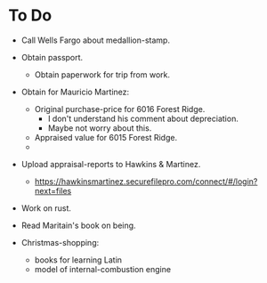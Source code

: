 # To Do

- Call Wells Fargo about medallion-stamp.

- Obtain passport.
  - Obtain paperwork for trip from work.

- Obtain for Mauricio Martinez:
  - Original purchase-price for 6016 Forest
    Ridge.
    - I don't understand his comment about
      depreciation.
    - Maybe not worry about this.
  - Appraised value for 6015 Forest Ridge.
  -

- Upload appraisal-reports to Hawkins &
  Martinez.
  - https://hawkinsmartinez.securefilepro.com/connect/#/login?next=files

- Work on rust.
- Read Maritain's book on being.

- Christmas-shopping:
  - books for learning Latin
  - model of internal-combustion engine

<!-- EOF -->
